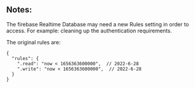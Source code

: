 ## Notes:
The firebase Realtime Database may need a new Rules setting in order to access. For example: cleaning up the authentication requirements.

The original rules are:
```
{
  "rules": {
    ".read": "now < 1656363600000",  // 2022-6-28
    ".write": "now < 1656363600000",  // 2022-6-28
  }
}
```